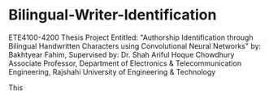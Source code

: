 # Bilingual-Writer-Identification
ETE4100-4200 Thesis Project Entitled: "Authorship Identification through Bilingual Handwritten Characters using Convolutional Neural Networks" 
by: Bakhtyear Fahim, 
Supervised by: Dr. Shah Ariful Hoque Chowdhury Associate Professor,
Department of Electronics &amp; Telecommunication Engineering,
Rajshahi University of Engineering &amp; Technology


This 
